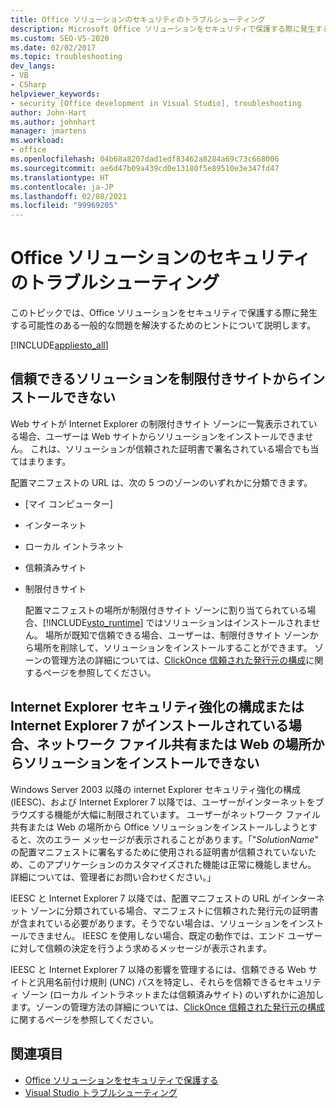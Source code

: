 ```yaml
---
title: Office ソリューションのセキュリティのトラブルシューティング
description: Microsoft Office ソリューションをセキュリティで保護する際に発生する可能性のある一般的な問題を解決するためのヒントについて説明します。
ms.custom: SEO-VS-2020
ms.date: 02/02/2017
ms.topic: troubleshooting
dev_langs:
- VB
- CSharp
helpviewer_keywords:
- security [Office development in Visual Studio], troubleshooting
author: John-Hart
ms.author: johnhart
manager: jmartens
ms.workload:
- office
ms.openlocfilehash: 04b68a8207dad1edf83462a8284a69c73c668006
ms.sourcegitcommit: ae6d47b09a439cd0e13180f5e89510e3e347fd47
ms.translationtype: HT
ms.contentlocale: ja-JP
ms.lasthandoff: 02/08/2021
ms.locfileid: "99969205"
---
```

# <a name="troubleshoot-office-solution-security"></a>Office ソリューションのセキュリティのトラブルシューティング
  このトピックでは、Office ソリューションをセキュリティで保護する際に発生する可能性のある一般的な問題を解決するためのヒントについて説明します。

 [!INCLUDE[appliesto_all](../vsto/includes/appliesto-all-md.md)]

## <a name="trusted-solutions-cannot-be-installed-from-restricted-sites"></a>信頼できるソリューションを制限付きサイトからインストールできない
 Web サイトが Internet Explorer の制限付きサイト ゾーンに一覧表示されている場合、ユーザーは Web サイトからソリューションをインストールできません。 これは、ソリューションが信頼された証明書で署名されている場合でも当てはまります。

 配置マニフェストの URL は、次の 5 つのゾーンのいずれかに分類できます。

- [マイ コンピューター]

- インターネット

- ローカル イントラネット

- 信頼済みサイト

- 制限付きサイト

  配置マニフェストの場所が制限付きサイト ゾーンに割り当てられている場合、[!INCLUDE[vsto_runtime](../vsto/includes/vsto-runtime-md.md)] ではソリューションはインストールされません。 場所が既知で信頼できる場合、ユーザーは、制限付きサイト ゾーンから場所を削除して、ソリューションをインストールすることができます。 ゾーンの管理方法の詳細については、[ClickOnce 信頼された発行元の構成](/previous-versions/dotnet/articles/ms996418(v=msdn.10))に関するページを参照してください。

## <a name="solutions-cannot-be-installed-from-network-file-shares-or-web-locations-when-internet-explorer-enhanced-security-configuration-or-internet-explorer-7-is-installed"></a>Internet Explorer セキュリティ強化の構成または Internet Explorer 7 がインストールされている場合、ネットワーク ファイル共有または Web の場所からソリューションをインストールできない
 Windows Server 2003 以降の internet Explorer セキュリティ強化の構成 (IEESC)、および Internet Explorer 7 以降では、ユーザーがインターネットをブラウズする機能が大幅に制限されています。 ユーザーがネットワーク ファイル共有または Web の場所から Office ソリューションをインストールしようとすると、次のエラー メッセージが表示されることがあります。「"*SolutionName*" の配置マニフェストに署名するために使用される証明書が信頼されていないため、このアプリケーションのカスタマイズされた機能は正常に機能しません。 詳細については、管理者にお問い合わせください。」

 IEESC と Internet Explorer 7 以降では、配置マニフェストの URL がインターネット ゾーンに分類されている場合、マニフェストに信頼された発行元の証明書が含まれている必要があります。そうでない場合は、ソリューションをインストールできません。 IEESC を使用しない場合、既定の動作では、エンド ユーザーに対して信頼の決定を行うよう求めるメッセージが表示されます。

 IEESC と Internet Explorer 7 以降の影響を管理するには、信頼できる Web サイトと汎用名前付け規則 (UNC) パスを特定し、それらを信頼できるセキュリティ ゾーン (ローカル イントラネットまたは信頼済みサイト) のいずれかに追加します。ゾーンの管理方法の詳細については、[ClickOnce 信頼された発行元の構成](/previous-versions/dotnet/articles/ms996418(v=msdn.10))に関するページを参照してください。

## <a name="see-also"></a>関連項目
- [Office ソリューションをセキュリティで保護する](../vsto/securing-office-solutions.md)
- [Visual Studio トラブルシューティング](/troubleshoot/visualstudio/welcome-visual-studio/)
